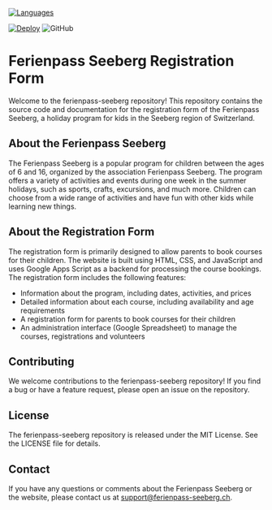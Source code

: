 [![Languages](https://skillicons.dev/icons?i=js,html,css,gcp,bash,githubactions,linux,vscode)](https://skillicons.dev)

[![Deploy](https://github.com/flenny/ferienpass-seeberg/actions/workflows/deploy.yml/badge.svg)](https://github.com/flenny/ferienpass-seeberg/actions/workflows/deploy.yml)
![GitHub](https://img.shields.io/github/license/flenny/ferienpass-seeberg)

# Ferienpass Seeberg Registration Form

Welcome to the ferienpass-seeberg repository! This repository contains the source code and documentation for the registration form of the Ferienpass Seeberg, a holiday program for kids in the Seeberg region of Switzerland.

## About the Ferienpass Seeberg

The Ferienpass Seeberg is a popular program for children between the ages of 6 and 16, organized by the association Ferienpass Seeberg. The program offers a variety of activities and events during one week in the summer holidays, such as sports, crafts, excursions, and much more. Children can choose from a wide range of activities and have fun with other kids while learning new things.

## About the Registration Form

The registration form is primarily designed to allow parents to book courses for their children. The website is built using HTML, CSS, and JavaScript and uses Google Apps Script as a backend for processing the course bookings. The registration form includes the following features:

- Information about the program, including dates, activities, and prices
- Detailed information about each course, including availability and age requirements
- A registration form for parents to book courses for their children
- An administration interface (Google Spreadsheet) to manage the courses, registrations and volunteers

## Contributing

We welcome contributions to the ferienpass-seeberg repository! If you find a bug or have a feature request, please open an issue on the repository.

## License

The ferienpass-seeberg repository is released under the MIT License. See the LICENSE file for details.

## Contact

If you have any questions or comments about the Ferienpass Seeberg or the website, please contact us at support@ferienpass-seeberg.ch.
